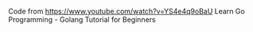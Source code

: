 Code from https://www.youtube.com/watch?v=YS4e4q9oBaU Learn Go Programming - Golang Tutorial for Beginners